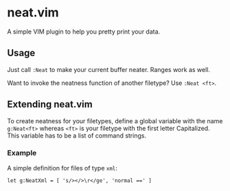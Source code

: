 # neat.vim

A simple VIM plugin to help you pretty print your data.


## Usage

Just call `:Neat` to make your current buffer neater. Ranges work as well.

Want to invoke the neatness function of another filetype? Use `:Neat <ft>`.


## Extending neat.vim

To create neatness for your filetypes, define a global variable with the name
`g:Neat<ft>` whereas `<ft>` is your filetype with the first letter Capitalized.
This variable has to be a list of command strings.


### Example

A simple definition for files of type `xml`:

```VimL
let g:NeatXml = [ 's/></>\r</ge', 'normal ==' ]
```

